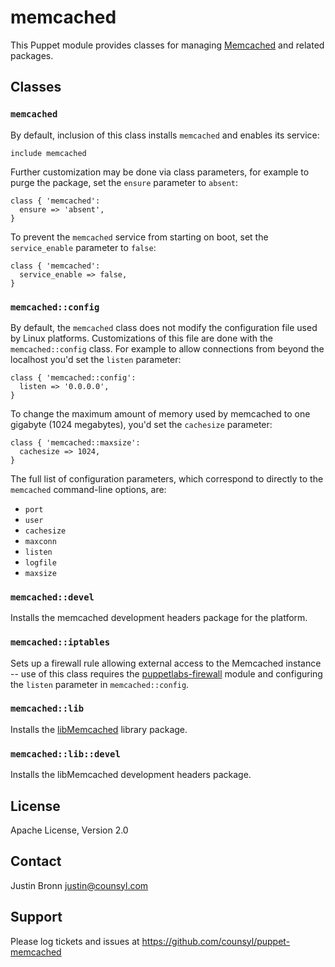 memcached
=========

This Puppet module provides classes for managing [Memcached](http://memcached.org/) and related packages.

Classes
-------

### `memcached`

By default, inclusion of this class installs `memcached` and enables its service:

```puppet
include memcached
```

Further customization may be done via class parameters, for example to purge the package, set the `ensure` parameter to `absent`:

```puppet
class { 'memcached':
  ensure => 'absent',
}
```

To prevent the `memcached` service from starting on boot, set the `service_enable` parameter to `false`:

```puppet
class { 'memcached':
  service_enable => false,
}
```

### `memcached::config`

By default, the `memcached` class does not modify the configuration file used by Linux platforms.  Customizations of this file are done with the `memcached::config` class.  For example to allow connections from beyond the localhost you'd set the `listen` parameter:

```puppet
class { 'memcached::config':
  listen => '0.0.0.0',
}
```

To change the maximum amount of memory used by memcached to one gigabyte (1024 megabytes), you'd set the `cachesize` parameter:

```puppet
class { 'memcached::maxsize':
  cachesize => 1024,
}
```

The full list of configuration parameters, which correspond to directly to the `memcached` command-line options, are:

* `port`
* `user`
* `cachesize`
* `maxconn`
* `listen`
* `logfile`
* `maxsize`

### `memcached::devel`

Installs the memcached development headers package for the platform.

### `memcached::iptables`

Sets up a firewall rule allowing external access to the Memcached instance -- use of this class requires the [puppetlabs-firewall](https://github.com/puppetlabs/puppetlabs-firewall) module and configuring the `listen` parameter in `memcached::config`.

### `memcached::lib`

Installs the [libMemcached](http://libmemcached.org/libMemcached.html) library package.

### `memcached::lib::devel`

Installs the libMemcached development headers package.

License
-------

Apache License, Version 2.0

Contact
-------

Justin Bronn <justin@counsyl.com>

Support
-------

Please log tickets and issues at https://github.com/counsyl/puppet-memcached
